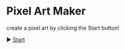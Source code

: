 # Pixel Art Maker

create a pixel art by clicking the Start button! 

► [Start](https://eizodann.github.io/pixel_art_maker/)
